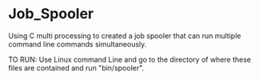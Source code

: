 # Job_Spooler
Using C multi processing to created a job spooler that can run multiple command line commands simultaneously.

TO RUN:
Use Linux command Line and go to the directory of where these files are contained and run "bin/spooler".
